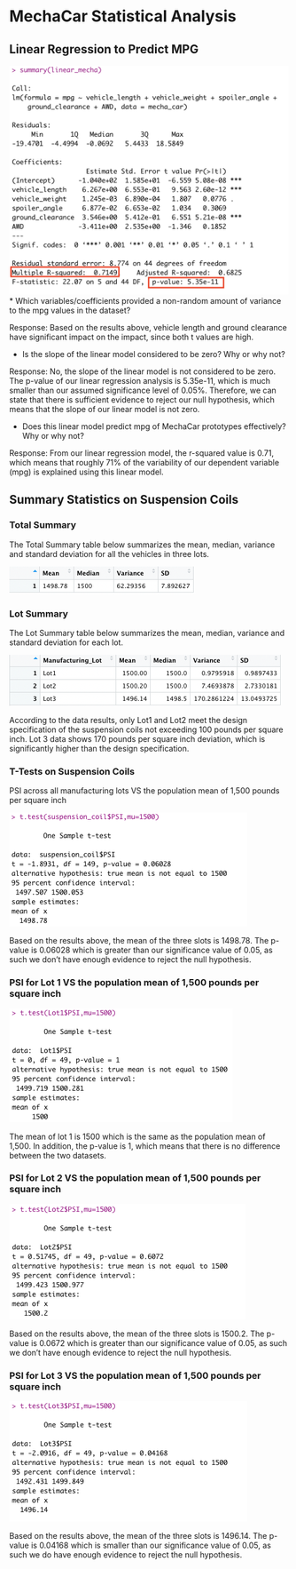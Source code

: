# MechaCar Statistical Analysis
## Linear Regression to Predict MPG
 
<img src = "Resources/summary(linear_mecha).png">
*	Which variables/coefficients provided a non-random amount of variance to the mpg values in the dataset?

Response: Based on the results above, vehicle length and ground clearance have significant impact on the impact, since both t values are high. 

*	Is the slope of the linear model considered to be zero? Why or why not?

Response: No, the slope of the linear model is not considered to be zero. The p-value of our linear regression analysis is 5.35e-11, which is much smaller than our assumed significance level of 0.05%. Therefore, we can state that there is sufficient evidence to reject our null hypothesis, which means that the slope of our linear model is not zero.

*	Does this linear model predict mpg of MechaCar prototypes effectively? Why or why not?

Response: From our linear regression model, the r-squared value is 0.71, which means that roughly 71% of the variability of our dependent variable (mpg) is explained using this linear model.

## Summary Statistics on Suspension Coils

###  Total Summary

The Total Summary table below summarizes the mean, median, variance and standard deviation for all the vehicles in three lots.
  
<img src = "Resources/total_summary.png">


### Lot Summary

The Lot Summary table below summarizes the mean, median, variance and standard deviation for each lot.

<img src = "Resources/lot_summary.png">

According to the data results, only Lot1 and Lot2 meet the design specification of the suspension coils not exceeding 100 pounds per square inch. Lot 3 data shows 170 pounds per square inch deviation, which is significantly higher than the design specification.

### T-Tests on Suspension Coils
PSI across all manufacturing lots VS the population mean of 1,500 pounds per square inch
 
<img src = "Resources/total_PSI_mean.png">

Based on the results above, the mean of the three slots is 1498.78. The p-value is 0.06028 which is greater than our significance value of 0.05, as such we don’t have enough evidence to reject the null hypothesis.

### PSI for Lot 1 VS the population mean of 1,500 pounds per square inch 

<img src = "Resources/Lot1_PSI_mean.png">

The mean of lot 1 is 1500 which is the same as the population mean of 1,500. In addition, the p-value is 1, which means that there is no difference between the two datasets.

### PSI for Lot 2 VS the population mean of 1,500 pounds per square inch

<img src = "Resources/Lot2_PSI_mean.png">

Based on the results above, the mean of the three slots is 1500.2. The p-value is 0.0672 which is greater than our significance value of 0.05, as such we don’t have enough evidence to reject the null hypothesis.

### PSI for Lot 3 VS the population mean of 1,500 pounds per square inch 

<img src = "Resources/Lot3_PSI_mean.png">

Based on the results above, the mean of the three slots is 1496.14. The p-value is 0.04168 which is smaller than our significance value of 0.05, as such we do have enough evidence to reject the null hypothesis.



